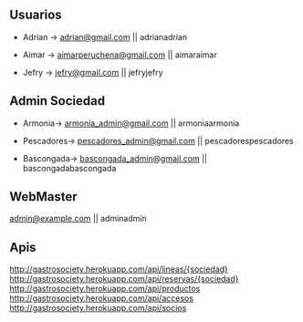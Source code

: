 ## Usuarios

- Adrian ->
adrian@gmail.com || 
adrianadrian

- Aimar ->
aimarperuchena@gmail.com || 
aimaraimar

- Jefry ->
jefry@gmail.com || 
jefryjefry

## Admin Sociedad

- Armonia-> 
armonia_admin@gmail.com || 
armoniaarmonia

- Pescadores-> 
pescadores_admin@gmail.com || 
pescadorespescadores

- Bascongada-> 
bascongada_admin@gmail.com || 
bascongadabascongada


## WebMaster

admin@example.com || 
adminadmin

## Apis
http://gastrosociety.herokuapp.com/api/lineas/{sociedad}
http://gastrosociety.herokuapp.com/api/reservas/{sociedad}
http://gastrosociety.herokuapp.com/api/productos
http://gastrosociety.herokuapp.com/api/accesos
http://gastrosociety.herokuapp.com/api/socios

